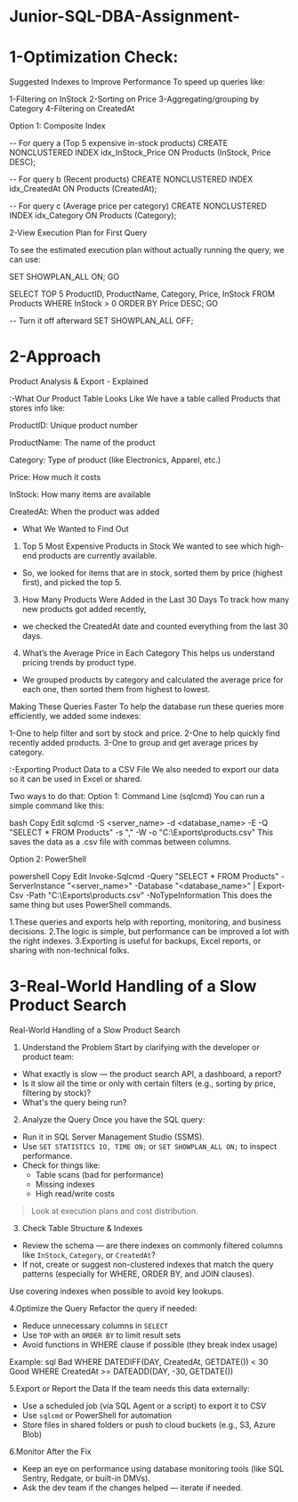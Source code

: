 # Junior-SQL-DBA-Assignment-

# 1-Optimization Check:

Suggested Indexes to Improve Performance
To speed up queries like:

1-Filtering on InStock
2-Sorting on Price
3-Aggregating/grouping by Category
4-Filtering on CreatedAt

Option 1: Composite Index

-- For query a (Top 5 expensive in-stock products)
CREATE NONCLUSTERED INDEX idx_InStock_Price ON Products (InStock, Price DESC);

-- For query b (Recent products)
CREATE NONCLUSTERED INDEX idx_CreatedAt ON Products (CreatedAt);

-- For query c (Average price per category)
CREATE NONCLUSTERED INDEX idx_Category ON Products (Category);


2-View Execution Plan for First Query

To see the estimated execution plan without actually running the query, we can use:

SET SHOWPLAN_ALL ON;
GO

SELECT TOP 5 ProductID, ProductName, Category, Price, InStock
FROM Products
WHERE InStock > 0
ORDER BY Price DESC;
GO

-- Turn it off afterward
SET SHOWPLAN_ALL OFF;



# 2-Approach

Product Analysis & Export - Explained

:-What Our Product Table Looks Like
We have a table called Products that stores info like:

ProductID: Unique product number

ProductName: The name of the product

Category: Type of product (like Electronics, Apparel, etc.)

Price: How much it costs

InStock: How many items are available

CreatedAt: When the product was added

- What We Wanted to Find Out
1. Top 5 Most Expensive Products in Stock
We wanted to see which high-end products are currently available.
- So, we looked for items that are in stock, sorted them by price (highest first), and picked the top 5.

3. How Many Products Were Added in the Last 30 Days
To track how many new products got added recently,
- we checked the CreatedAt date and counted everything from the last 30 days.

4. What’s the Average Price in Each Category
This helps us understand pricing trends by product type.
- We grouped products by category and calculated the average price for each one, then sorted them from highest to lowest.

Making These Queries Faster
To help the database run these queries more efficiently, we added some indexes:

1-One to help filter and sort by stock and price.
2-One to help quickly find recently added products.
3-One to group and get average prices by category.


:-Exporting Product Data to a CSV File
We also needed to export our data so it can be used in Excel or shared.

Two ways to do that:
Option 1: Command Line (sqlcmd)
You can run a simple command like this:

bash
Copy
Edit
sqlcmd -S <server_name> -d <database_name> -E -Q "SELECT * FROM Products" -s "," -W -o "C:\Exports\products.csv"
This saves the data as a .csv file with commas between columns.

Option 2: PowerShell

powershell
Copy
Edit
Invoke-Sqlcmd -Query "SELECT * FROM Products" -ServerInstance "<server_name>" -Database "<database_name>" |
Export-Csv -Path "C:\Exports\products.csv" -NoTypeInformation
This does the same thing but uses PowerShell commands.

1.These queries and exports help with reporting, monitoring, and business decisions.
2.The logic is simple, but performance can be improved a lot with the right indexes.
3.Exporting is useful for backups, Excel reports, or sharing with non-technical folks.



# 3-Real-World Handling of a Slow Product Search

Real-World Handling of a Slow Product Search

1. Understand the Problem
Start by clarifying with the developer or product team:
- What exactly is slow — the product search API, a dashboard, a report?
- Is it slow all the time or only with certain filters (e.g., sorting by price, filtering by stock)?
- What's the query being run?


2. Analyze the Query
Once you have the SQL query:
- Run it in SQL Server Management Studio (SSMS).
- Use `SET STATISTICS IO, TIME ON;` or `SET SHOWPLAN_ALL ON;` to inspect performance.
- Check for things like:
  - Table scans (bad for performance)
  - Missing indexes
  - High read/write costs

>  Look at execution plans and cost distribution.


3. Check Table Structure & Indexes
- Review the schema — are there indexes on commonly filtered columns like `InStock`, `Category`, or `CreatedAt`?
- If not, create or suggest non-clustered indexes that match the query patterns (especially for WHERE, ORDER BY, and JOIN clauses).
  
 
 Use covering indexes when possible to avoid key lookups.

4.Optimize the Query
Refactor the query if needed:
- Reduce unnecessary columns in `SELECT`
- Use `TOP` with an `ORDER BY` to limit result sets
- Avoid functions in WHERE clause if possible (they break index usage)

Example: sql
Bad
WHERE DATEDIFF(DAY, CreatedAt, GETDATE()) < 30
Good
WHERE CreatedAt >= DATEADD(DAY, -30, GETDATE())

5.Export or Report the Data
If the team needs this data externally:
- Use a scheduled job (via SQL Agent or a script) to export it to CSV
- Use `sqlcmd` or PowerShell for automation
- Store files in shared folders or push to cloud buckets (e.g., S3, Azure Blob)

6.Monitor After the Fix
- Keep an eye on performance using database monitoring tools (like SQL Sentry, Redgate, or built-in DMVs).
- Ask the dev team if the changes helped — iterate if needed.















